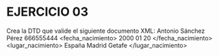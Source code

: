 # EJERCICIO 03
Crea la DTD que valide el siguiente documento XML:
<agenda>
 <nombre>Antonio</nombre>
 <apellido>Sánchez</apellido>
 <apellido>Pérez</apellido>
 <telefono>666555444</telefono>
 <fecha_nacimiento>
 <anio>2000</anio>
 <mes>01</mes>
 <dia>20</dia>
 </fecha_nacimiento>
 <lugar_nacimiento>
 <pais>España</pais>
 <ciudad>Madrid</ciudad>
 <localidad>Getafe</localidad>
 </lugar_nacimiento>
</agenda>